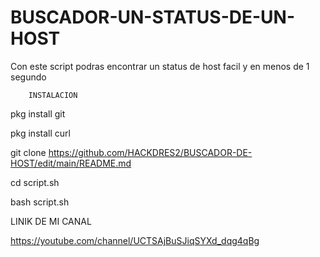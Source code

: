 # BUSCADOR-UN-STATUS-DE-UN-HOST
Con este script podras encontrar un status de host facil y en menos de 1 segundo

        INSTALACION 

pkg install git

pkg install curl

git clone https://github.com/HACKDRES2/BUSCADOR-DE-HOST/edit/main/README.md

cd script.sh

bash script.sh


LINIK DE MI CANAL

https://youtube.com/channel/UCTSAjBuSJiqSYXd_dqg4qBg
